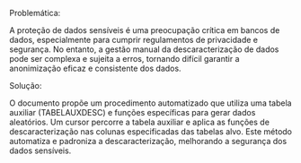 Problemática:

A proteção de dados sensíveis é uma preocupação crítica em bancos de dados, especialmente para cumprir regulamentos de privacidade e segurança. No entanto, a gestão manual da descaracterização de dados pode ser complexa e sujeita a erros, tornando difícil garantir a anonimização eficaz e consistente dos dados.

Solução:

O documento propõe um procedimento automatizado que utiliza uma tabela auxiliar (TABELAUXDESC) e funções específicas para gerar dados aleatórios. Um cursor percorre a tabela auxiliar e aplica as funções de descaracterização nas colunas especificadas das tabelas alvo. Este método automatiza e padroniza a descaracterização, melhorando a segurança dos dados sensíveis.
